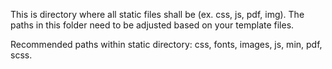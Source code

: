 This is directory where all static files shall be (ex. css, js, pdf, img).
The paths in this folder need to be adjusted based on your template files.

Recommended paths within static directory: css, fonts, images, js, min, pdf, scss.